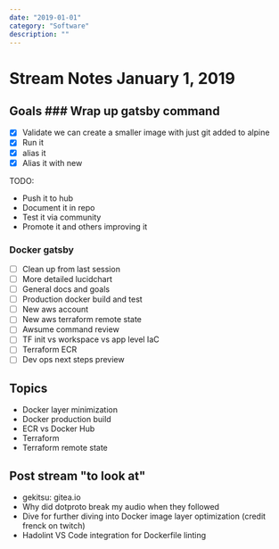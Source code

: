 ```yaml
---
date: "2019-01-01"
category: "Software"
description: ""
---
```


# Stream Notes January 1, 2019

## Goals ### Wrap up gatsby command

- [x] Validate we can create a smaller image with just git added to alpine
- [x] Run it
- [x] alias it
- [x] Alias it with new

TODO:

- Push it to hub
- Document it in repo
- Test it via community
- Promote it and others improving it

### Docker gatsby

- [ ] Clean up from last session
- [ ] More detailed lucidchart
- [ ] General docs and goals
- [ ] Production docker build and test
- [ ] New aws account
- [ ] New aws terraform remote state
- [ ] Awsume command review
- [ ] TF init vs workspace vs app level IaC
- [ ] Terraform ECR
- [ ] Dev ops next steps preview

## Topics

- Docker layer minimization
- Docker production build
- ECR vs Docker Hub
- Terraform
- Terraform remote state

## Post stream "to look at"

- gekitsu: gitea.io
- Why did dotproto break my audio when they followed
- Dive for further diving into Docker image layer optimization (credit frenck on twitch)
- Hadolint VS Code integration for Dockerfile linting
